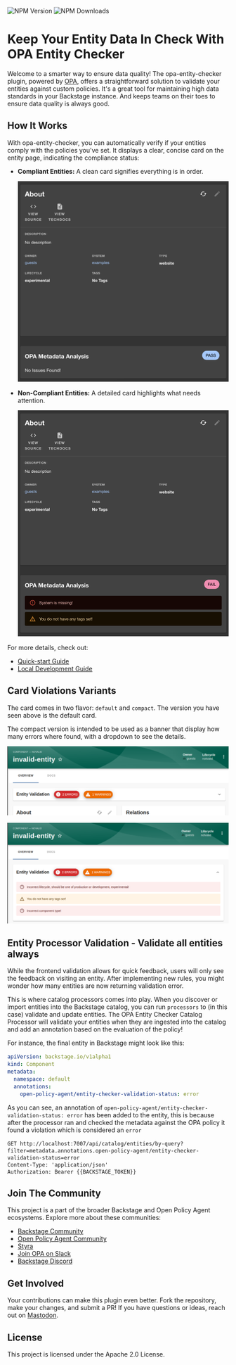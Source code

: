 ![NPM Version](https://img.shields.io/npm/v/%40parsifal-m%2Fplugin-opa-entity-checker?logo=npm) ![NPM Downloads](https://img.shields.io/npm/dw/%40parsifal-m%2Fplugin-opa-entity-checker)

# Keep Your Entity Data In Check With OPA Entity Checker

Welcome to a smarter way to ensure data quality! The opa-entity-checker plugin, powered by [OPA](https://github.com/open-policy-agent/opa), offers a straightforward solution to validate your entities against custom policies. It's a great tool for maintaining high data standards in your Backstage instance. And keeps teams on their toes to ensure data quality is always good.

## How It Works

With opa-entity-checker, you can automatically verify if your entities comply with the policies you've set. It displays a clear, concise card on the entity page, indicating the compliance status:

- **Compliant Entities:** A clean card signifies everything is in order.

  ![MetaData Card No Violations](../assets/card2.png)

- **Non-Compliant Entities:** A detailed card highlights what needs attention.

  ![MetaData Card Violations](../assets/card1.png)

For more details, check out:

- [Quick-start Guide](/opa-entity-checker/quick-start.md)
- [Local Development Guide](/opa-entity-checker/local-development.md)

## Card Violations Variants

The card comes in two flavor: `default` and `compact`. The version you have seen above is the default card.

The compact version is intended to be used as a banner that display how many errors where found, with a dropdown to
see the details.

![Compact MetaData Card Violations Closed](../assets/card-compact-closed.png)

![Compact MetaData Card Violations Open](../assets/card-compact-opened.png)

## Entity Processor Validation - Validate all entities always

While the frontend validation allows for quick feedback, users will only see the feedback on visiting an entity. After implementing new rules, you might wonder how many entities are now returning validation error.

This is where catalog processors comes into play. When you discover or import entities into the Backstage catalog, you can run `processors` to (in this case) validate and update entities. The OPA Entity Checker Catalog Processor will validate your entities when they are ingested into the catalog and add an annotation based on the evaluation of the policy!

For instance, the final entity in Backstage might look like this:

```yaml
apiVersion: backstage.io/v1alpha1
kind: Component
metadata:
  namespace: default
  annotations:
    open-policy-agent/entity-checker-validation-status: error
```

As you can see, an annotation of `open-policy-agent/entity-checker-validation-status: error` has been added to the entity, this is because after the processor ran and checked the metadata against the OPA policy it found a violation which is considered an `error`

```http request
GET http://localhost:7007/api/catalog/entities/by-query?filter=metadata.annotations.open-policy-agent/entity-checker-validation-status=error
Content-Type: 'application/json'
Authorization: Bearer {{BACKSTAGE_TOKEN}}
```

## Join The Community

This project is a part of the broader Backstage and Open Policy Agent ecosystems. Explore more about these communities:

- [Backstage Community](https://backstage.io)
- [Open Policy Agent Community](https://www.openpolicyagent.org)
- [Styra](https://www.styra.com)
- [Join OPA on Slack](https://slack.openpolicyagent.org/)
- [Backstage Discord](https://discord.com/invite/MUpMjP2)

## Get Involved

Your contributions can make this plugin even better. Fork the repository, make your changes, and submit a PR! If you have questions or ideas, reach out on [Mastodon](https://hachyderm.io/@parcifal).

## License

This project is licensed under the Apache 2.0 License.
